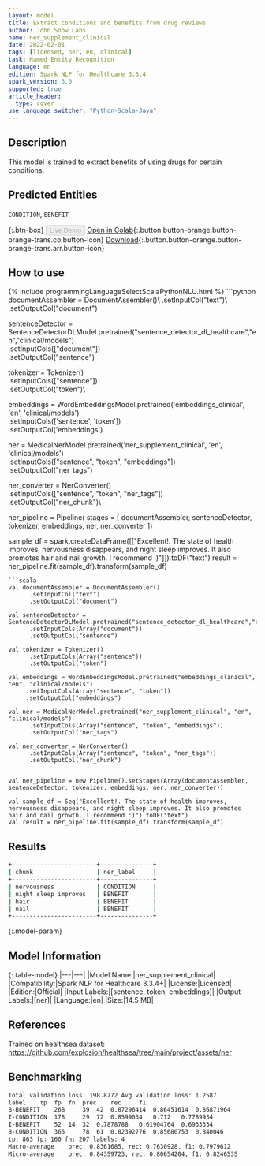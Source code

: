 ```yaml
---
layout: model
title: Extract conditions and benefits from drug reviews
author: John Snow Labs
name: ner_supplement_clinical
date: 2022-02-01
tags: [licensed, ner, en, clinical]
task: Named Entity Recognition
language: en
edition: Spark NLP for Healthcare 3.3.4
spark_version: 3.0
supported: true
article_header:
  type: cover
use_language_switcher: "Python-Scala-Java"
---
```


## Description

This model is trained to extract benefits of using drugs for certain conditions.

## Predicted Entities

`CONDITION`, `BENEFIT`

{:.btn-box}
<button class="button button-orange" disabled>Live Demo</button>
[Open in Colab](https://colab.research.google.com/github/JohnSnowLabs/spark-nlp-workshop/blob/master/tutorials/Certification_Trainings/Healthcare/1.Clinical_Named_Entity_Recognition_Model.ipynb){:.button.button-orange.button-orange-trans.co.button-icon}
[Download](https://s3.amazonaws.com/auxdata.johnsnowlabs.com/clinical/models/ner_supplement_clinical_en_3.3.4_3.0_1643674915917.zip){:.button.button-orange.button-orange-trans.arr.button-icon}

## How to use



<div class="tabs-box" markdown="1">
{% include programmingLanguageSelectScalaPythonNLU.html %}
```python
documentAssembler = DocumentAssembler()\
      .setInputCol("text")\
      .setOutputCol("document")

sentenceDetector = SentenceDetectorDLModel.pretrained("sentence_detector_dl_healthcare","en","clinical/models")\
      .setInputCols(["document"])\
      .setOutputCol("sentence")

tokenizer = Tokenizer()\
      .setInputCols(["sentence"])\
      .setOutputCol("token")\

embeddings = WordEmbeddingsModel.pretrained('embeddings_clinical', 'en', 'clinical/models') \
     .setInputCols(['sentence', 'token']) \
     .setOutputCol('embeddings')

ner = MedicalNerModel.pretrained('ner_supplement_clinical', 'en', 'clinical/models') \
      .setInputCols(["sentence", "token", "embeddings"]) \
      .setOutputCol("ner_tags")

ner_converter = NerConverter() \
      .setInputCols(["sentence", "token", "ner_tags"]) \
      .setOutputCol("ner_chunk")\


ner_pipeline = Pipeline(
    stages = [
        documentAssembler,
        sentenceDetector,
        tokenizer,
        embeddings,
        ner,
        ner_converter
        ])

sample_df = spark.createDataFrame([["Excellent!. The state of health improves, nervousness disappears, and night sleep improves. It also promotes hair and nail growth. I recommend :)"]]).toDF("text")
result = ner_pipeline.fit(sample_df).transform(sample_df)
```
```scala
val documentAssembler = DocumentAssembler()
      .setInputCol("text")
      .setOutputCol("document")

val sentenceDetector = SentenceDetectorDLModel.pretrained("sentence_detector_dl_healthcare","en","clinical/models")
      .setInputCols(Array("document"))
      .setOutputCol("sentence")

val tokenizer = Tokenizer()
      .setInputCols(Array("sentence"))
      .setOutputCol("token")

val embeddings = WordEmbeddingsModel.pretrained("embeddings_clinical", "en", "clinical/models") 
     .setInputCols(Array("sentence", "token")) 
     .setOutputCol("embeddings")

val ner = MedicalNerModel.pretrained("ner_supplement_clinical", "en", "clinical/models") 
      .setInputCols(Array("sentence", "token", "embeddings")) 
      .setOutputCol("ner_tags")

val ner_converter = NerConverter() 
      .setInputCols(Array("sentence", "token", "ner_tags")) 
      .setOutputCol("ner_chunk")


val ner_pipeline = new Pipeline().setStages(Array(documentAssembler, sentenceDetector, tokenizer, embeddings, ner, ner_converter))

val sample_df = Seq("Excellent!. The state of health improves, nervousness disappears, and night sleep improves. It also promotes hair and nail growth. I recommend :)").toDF("text")
val result = ner_pipeline.fit(sample_df).transform(sample_df)
```
</div>

## Results

```bash
+------------------------+---------------+
| chunk                  | ner_label     |
+------------------------+---------------+
| nervousness            | CONDITION     |
| night sleep improves   | BENEFIT       |
| hair                   | BENEFIT       |
| nail                   | BENEFIT       |
+------------------------+---------------+

```

{:.model-param}
## Model Information

{:.table-model}
|---|---|
|Model Name:|ner_supplement_clinical|
|Compatibility:|Spark NLP for Healthcare 3.3.4+|
|License:|Licensed|
|Edition:|Official|
|Input Labels:|[sentence, token, embeddings]|
|Output Labels:|[ner]|
|Language:|en|
|Size:|14.5 MB|

## References

Trained on healthsea dataset: https://github.com/explosion/healthsea/tree/main/project/assets/ner

## Benchmarking

```bash
Total validation loss: 198.8772	Avg validation loss: 1.2587
label	 tp	 fp	 fn	 prec	 rec	 f1
B-BENEFIT	 268	 39	 42	 0.87296414	 0.86451614	 0.86871964
I-CONDITION	 178	 29	 72	 0.8599034	 0.712	 0.7789934
I-BENEFIT	 52	 14	 32	 0.7878788	 0.61904764	 0.6933334
B-CONDITION	 365	 78	 61	 0.82392776	 0.85680753	 0.840046
tp: 863 fp: 160 fn: 207 labels: 4
Macro-average	 prec: 0.8361685, rec: 0.7630928, f1: 0.7979612
Micro-average	 prec: 0.84359723, rec: 0.80654204, f1: 0.8246535
```